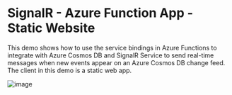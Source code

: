 # SignalR - Azure Function App - Static Website

This demo shows how to use the service bindings in Azure Functions to integrate with Azure Cosmos DB and SignalR Service to send real-time messages when new events appear on an Azure Cosmos DB change feed. The client in this demo is a static web app.

![image](https://github.com/grnisha/signalr-eventing-demo/assets/11030157/3b04a2d8-7620-4c15-a761-dd9bbb24ca82)
